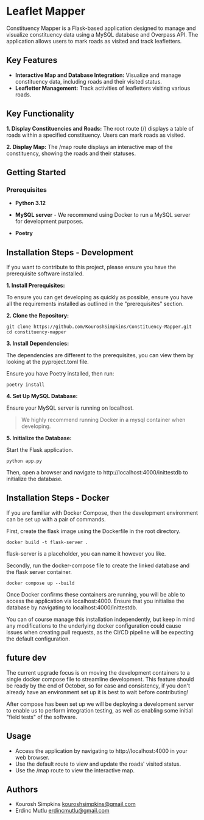 # Leaflet Mapper
Constituency Mapper is a Flask-based application designed to manage and visualize constituency data using a MySQL database and Overpass API. The application allows users to mark roads as visited and track leafletters.

## Key Features
- **Interactive Map and Database Integration:** Visualize and manage constituency data, including roads and their visited status.
- **Leafletter Management:** Track activities of leafletters visiting various roads.

## Key Functionality

**1. Display Constituencies and Roads:**
The root route (/) displays a table of roads within a specified constituency. Users can mark roads as visited.

**2. Display Map:** The /map route displays an interactive map of the constituency, showing the roads and their statuses.

## Getting Started

### Prerequisites
- **Python 3.12**

- **MySQL server** - We recommend using Docker to run a MySQL server for development purposes.

- **Poetry**

## Installation Steps - Development

If you want to contribute to this project, please ensure you have the prerequisite software installed.

**1. Install Prerequisites:**

To ensure you can get developing as quickly as possible, ensure you have all the requirements installed as outlined in the
"prerequisites" section.

**2. Clone the Repository:**
```
git clone https://github.com/KouroshSimpkins/Constituency-Mapper.git
cd constituency-mapper
```

**3. Install Dependencies:**

The dependencies are different to the prerequisites, you can view them by looking at the pyproject.toml file.

Ensure you have Poetry installed, then run:
```
poetry install
```

**4. Set Up MySQL Database:**

Ensure your MySQL server is running on localhost.

>We highly recommend running Docker in a mysql container when developing.

**5. Initialize the Database:**

Start the Flask application.
```
python app.py
```
Then, open a browser and navigate to http://localhost:4000/inittestdb to initialize the database.

## Installation Steps - Docker

If you are familiar with Docker Compose, then the development environment can be set up with a pair of commands.

First, create the flask image using the Dockerfile in the root directory.
```
docker build -t flask-server .
```
flask-server is a placeholder, you can name it however you like.

Secondly, run the docker-compose file to create the linked database and the flask server container.
```
docker compose up --build
```
Once Docker confirms these containers are running, you will be able to access the application via localhost:4000.
Ensure that you initialise the database by navigating to localhost:4000/inittestdb.

You can of course manage this installation independently, but keep in mind any modifications to the underlying docker
configuration could cause issues when creating pull requests, as the CI/CD pipeline will be expecting the default configuration.

## future dev

The current upgrade focus is on moving the development containers to a single docker compose file to streamline development.
This feature should be ready by the end of October, so for ease and consistency, if you don't already have an environment set up it is best to wait before contributing!

After compose has been set up we will be deploying a development server to enable us to perform integration testing, as well as enabling some initial "field tests" of the software.

## Usage
- Access the application by navigating to http://localhost:4000 in your web browser.
- Use the default route to view and update the roads' visited status.
- Use the /map route to view the interactive map.

## Authors
- Kourosh Simpkins kouroshsimpkins@gmail.com
- Erdinc Mutlu erdincmutlu@gmail.com
